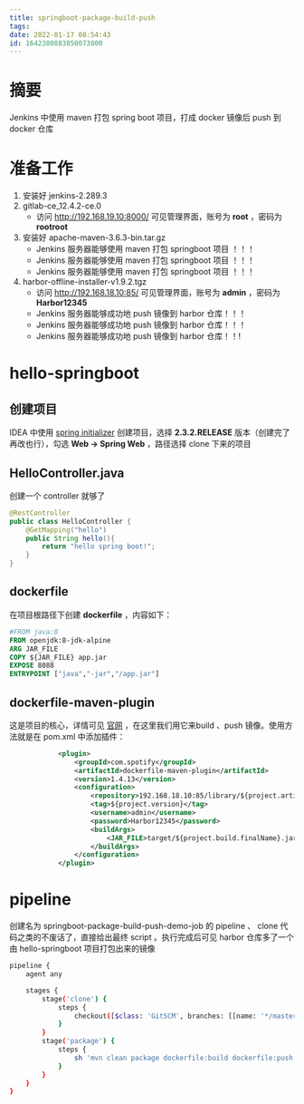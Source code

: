 ```yaml
---
title: springboot-package-build-push
tags: 
date: 2022-01-17 08:54:43
id: 1642380883850073800
---
```

# 摘要

Jenkins 中使用 maven 打包 spring boot 项目，打成 docker 镜像后 push 到 docker 仓库

# 准备工作

1. 安装好 jenkins-2.289.3 
2.  gitlab-ce_12.4.2-ce.0 
    -  访问 http://192.168.19.10:8000/ 可见管理界面，账号为 **root** ，密码为 **rootroot** 
3. 安装好 apache-maven-3.6.3-bin.tar.gz
   - Jenkins 服务器能够使用 maven 打包 springboot 项目 ！！！
   - Jenkins 服务器能够使用 maven 打包 springboot 项目 ！！！
   - Jenkins 服务器能够使用 maven 打包 springboot 项目 ！！！
3. harbor-offline-installer-v1.9.2.tgz 
   - 访问 http://192.168.18.10:85/ 可见管理界面，账号为 **admin** ，密码为 **Harbor12345** 
   - Jenkins 服务器能够成功地 push 镜像到 harbor 仓库！！！
   - Jenkins 服务器能够成功地 push 镜像到 harbor 仓库！！！
   - Jenkins 服务器能够成功地 push 镜像到 harbor 仓库！！!

# hello-springboot

## 创建项目

IDEA 中使用 [spring initializer](https://start.spring.io/) 创建项目，选择 **2.3.2.RELEASE** 版本（创建完了再改也行），勾选 **Web → Spring Web** ，路径选择 clone 下来的项目

## HelloController.java

创建一个 controller 就够了

```java
@RestController
public class HelloController {
    @GetMapping("hello")
    public String hello(){
        return "hello spring boot!";
    }
}
```

## dockerfile

在项目根路径下创建 **dockerfile** ，内容如下：

```dockerfile
#FROM java:8
FROM openjdk:8-jdk-alpine
ARG JAR_FILE
COPY ${JAR_FILE} app.jar
EXPOSE 8088
ENTRYPOINT ["java","-jar","/app.jar"]
```

## dockerfile-maven-plugin

这是项目的核心，详情可见 [官网](https://github.com/spotify/dockerfile-maven) ，在这里我们用它来build 、push 镜像。使用方法就是在 pom.xml 中添加插件：

```xml
            <plugin>
                <groupId>com.spotify</groupId>
                <artifactId>dockerfile-maven-plugin</artifactId>
                <version>1.4.13</version>
                <configuration>
                    <repository>192.168.18.10:85/library/${project.artifactId}</repository>
                    <tag>${project.version}</tag>
                    <username>admin</username>
                    <password>Harbor12345</password>
                    <buildArgs>
                        <JAR_FILE>target/${project.build.finalName}.jar</JAR_FILE>
                    </buildArgs>
                </configuration>
            </plugin>
```

# pipeline

创建名为 springboot-package-build-push-demo-job 的 pipeline 、 clone 代码之类的不废话了，直接给出最终 script 。执行完成后可见 harbor 仓库多了一个由 hello-springboot 项目打包出来的镜像

```sh
pipeline {
    agent any

    stages {
        stage('clone') {
            steps {
                checkout([$class: 'GitSCM', branches: [[name: '*/master']], extensions: [], userRemoteConfigs: [[credentialsId: '0d41310d-a4b9-4c28-bc22-c28849deda15', url: 'http://192.168.19.10:8000/root/hello-springboot.git']]])
            }
        }
        stage('package') {
            steps {
                sh 'mvn clean package dockerfile:build dockerfile:push'
            }
        }
    }
}

```









